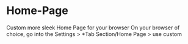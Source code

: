 # Home-Page
Custom more sleek Home Page for your browser
On your browser of choice, go into the Settings > *Tab Section/Home Page > use custom
